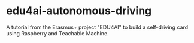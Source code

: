 # edu4ai-autonomous-driving
A tutorial from the Erasmus+ project "EDU4AI" to build a self-driving card using Raspberry and Teachable Machine.
